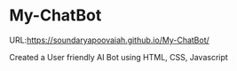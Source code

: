 # My-ChatBot
URL:https://soundaryapoovaiah.github.io/My-ChatBot/



Created a User friendly AI Bot using HTML, CSS, Javascript
